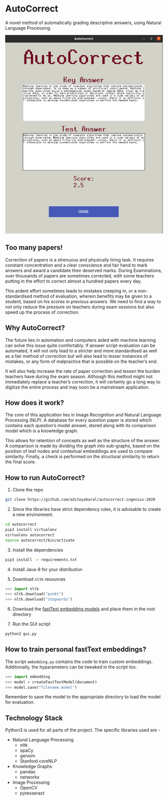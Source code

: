 # AutoCorrect
A novel method of automatically grading descriptive answers, using Natural Language Processing.

![Result Image](screenshots/eval.png)

## Too many papers!

Correction of papers is a strenuous and physically tiring task. It requires constant
concentration and a clear conscience and fair hand to mark answers and award a candidate
their deserved marks. During Examinations, over thousands of papers are sometimes
corrected, with some teachers putting in the effort to correct almost a hundred papers every
day. 

This ardent effort sometimes leads to mistakes creeping in, or a non-standardised
method of evaluation, wherein benefits may be given to a student, based on his scores in
previous answers. We need to find a way to not only reduce the pressure on teachers during
exam sessions but also speed up the process of correction.

## Why AutoCorrect?

The future lies in automation and computers aided with machine learning can solve this
issue quite comfortably. If answer script evaluation can be automated, it will not only lead to
a stricter and more standardised as well as a fair method of correction but will also lead to
lesser instances of mistakes, or any form of malpractice that is possible on the teacher’s
end. 

It will also help increase the rate of paper correction and lessen the burden teachers
have during the exam season. Although this method might not immediately replace a
teacher’s correction, it will certainly go a long way to digitize the entire process and
may soon be a mainstream application.

## How does it work?
The core of this application lies in Image Recognition and Natural Language Processing
(NLP). A database for every question paper is stored which contains each question’s model
answer, stored along with its comparison model which is a knowledge graph. 

This allows for retention of
concepts as well as the structure of the answer. A comparison is made by dividing the graph into sub-graphs, 
based on the position of leaf nodes and contextual embeddings are used to compare similarity. Finally, a check is
performed on the structural similarity to return the final score.

## How to run AutoCorrect?
1. Clone the repo
```bash
git clone https://github.com/aditeyabaral/autocorrect-ingenius-2020
```

2. Since the libraries have strict dependency rules, it is advisable to create a new environment.
```bash
cd autocorrect
pip3 install virtualenv
virtualenv autocorrect
source autocorrect/bin/activate
```

3. Install the dependencies
```bash
pip3 install -r requirements.txt
```

4. Install Java-8 for your distribution

5. Download `nltk` resources
```python
>>> import nltk
>>> nltk.download("punkt")
>>> nltk.download("stopwords")
```

6. Download the [fastText embedding models](https://drive.google.com/drive/folders/19KATLUZh1b3JBgGBXjijKXbXS0V2pZDZ?usp=sharing) and place them in the root directory

7. Run the GUI script
```bash
python3 gui.py
```

## How to train personal fastText embeddings?
The script `embedding.py` contains the code to train custom embeddings. Additionally, the hyparameters can 
be tweaked in the script too. 
```Python
>>> import embedding
>>> model = createFastTextModel(document)
>>> model.save("filename.model")
```
Remember to save the model to the appropriate directory to load the model for evaluation. 

## Technology Stack
Python3 is used for all parts of the project. The specific libraries used are -
* Natural Language Processing
  * nltk
  * spaCy
  * gensim
  * Stanford coreNLP
* Knowledge Graphs
  * pandas
  * networkx
* Image Processing 
  * OpenCV
  * pytesseract
